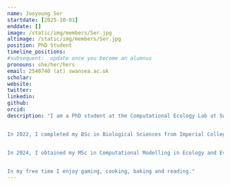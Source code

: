 ```yaml
---
name: Jooyoung Ser
startdate: [2025-10-01]
enddate: []
image: /static/img/members/Ser.jpg
altimage: /static/img/members/Ser.jpg
position: PhD Student
timeline_positions: 
#subsequent:  update once you become an alumnus
pronouns: she/her/hers
email: 2540740 (at) swansea.ac.uk
scholar:
website:
twitter:
linkedin:
github: 
orcid: 
description: "I am a PhD student at the Computational Ecology Lab at Swansea University, co-supervised by Dr Miguel Lurgi and Dr Steve Slocombe. My PhD explores the dynamics of microbial assembly both ***in vitro*** and ***in silico*** specifically in the context of algal bioreactors.


In 2022, I completed my BSc in Biological Sciences from Imperial College London. My undergraduate thesis modelled the niches of two symbiotic species: Norway Spruce and the fungus *Russula ochroleuca*.


In 2024, I obtained my MSc in Computational Modelling in Ecology and Evolution from Imperial College London. During my thesis project I investigated how ecosystem function could be maximised through assembly manipulation in microbial systems using a modelling approach.


In my free time I enjoy gaming, cooking, baking and reading."
---
```

